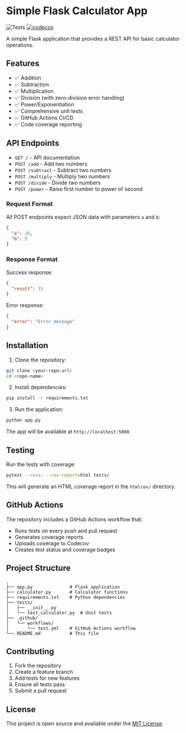 # Simple Flask Calculator App

![Tests](https://github.com/devshafi/tests_badge_github_action/actions/workflows/test.yml/badge.svg)
[![codecov](https://codecov.io/gh/devshafi/tests_badge_github_action/branch/main/graph/badge.svg)](https://codecov.io/gh/devshafi/tests_badge_github_action)

A simple Flask application that provides a REST API for basic calculator operations.

## Features

- ✅ Addition
- ✅ Subtraction
- ✅ Multiplication
- ✅ Division (with zero-division error handling)
- ✅ Power/Exponentiation
- ✅ Comprehensive unit tests
- ✅ GitHub Actions CI/CD
- ✅ Code coverage reporting

## API Endpoints

- `GET /` - API documentation
- `POST /add` - Add two numbers
- `POST /subtract` - Subtract two numbers
- `POST /multiply` - Multiply two numbers
- `POST /divide` - Divide two numbers
- `POST /power` - Raise first number to power of second

### Request Format

All POST endpoints expect JSON data with parameters `a` and `b`:

```json
{
  "a": 10,
  "b": 5
}
```

### Response Format

Success response:
```json
{
  "result": 15
}
```

Error response:
```json
{
  "error": "Error message"
}
```

## Installation

1. Clone the repository:
```bash
git clone <your-repo-url>
cd <repo-name>
```

2. Install dependencies:
```bash
pip install -r requirements.txt
```

3. Run the application:
```bash
python app.py
```

The app will be available at `http://localhost:5000`

## Testing

Run the tests with coverage:

```bash
pytest --cov=. --cov-report=html tests/
```

This will generate an HTML coverage report in the `htmlcov/` directory.

## GitHub Actions

The repository includes a GitHub Actions workflow that:
- Runs tests on every push and pull request
- Generates coverage reports
- Uploads coverage to Codecov
- Creates test status and coverage badges

## Project Structure

```
.
├── app.py              # Flask application
├── calculator.py       # Calculator functions
├── requirements.txt    # Python dependencies
├── tests/
│   ├── __init__.py
│   └── test_calculator.py  # Unit tests
├── .github/
│   └── workflows/
│       └── test.yml    # GitHub Actions workflow
└── README.md           # This file
```

## Contributing

1. Fork the repository
2. Create a feature branch
3. Add tests for new features
4. Ensure all tests pass
5. Submit a pull request

## License

This project is open source and available under the [MIT License](LICENSE).